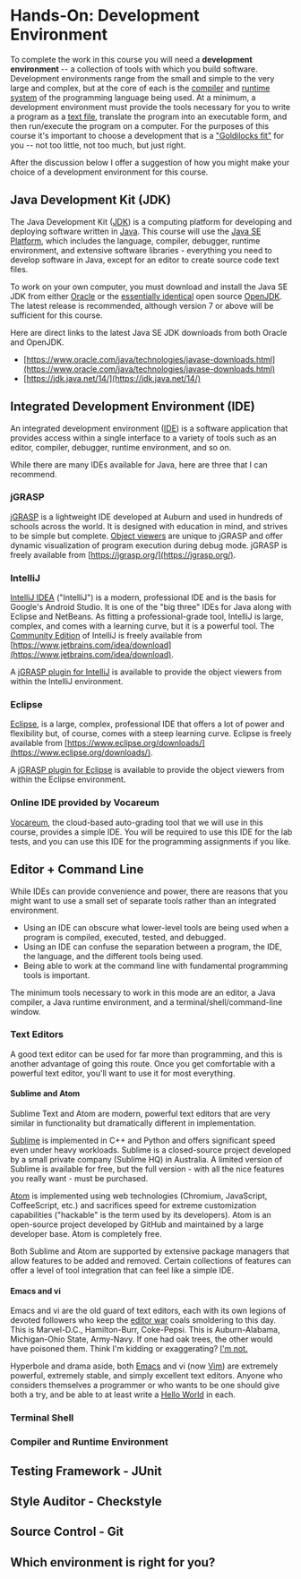 # Hands-On: Development Environment

To complete the work in this course you will need a **development
environment** -- a collection of  tools with which you build software.
Development environments range from the small and simple to the very large and
complex, but at the core of each is the
[compiler](https://en.wikipedia.org/wiki/Compiler) and 
[runtime system](https://en.wikipedia.org/wiki/Runtime_system) of the programming
language being used. At a minimum, a development environment must provide the
tools necessary for you to write a program as a 
[text file](https://en.wikipedia.org/wiki/Text_file), translate the program into an
executable form, and then run/execute the program on a computer. For the
purposes of this course it's important to choose a development that is a
["Goldilocks fit"](https://en.wikipedia.org/wiki/Goldilocks_principle) for you
-- not too little, not too much, but just right.

After the discussion below I offer a suggestion of how you might make your choice of a development environment for this course.


## Java Development Kit (JDK)

The Java Development Kit
([JDK](https://en.wikipedia.org/wiki/Java_Development_Kit)) is a computing
platform for developing and deploying software written in
[Java](https://en.wikipedia.org/wiki/Java_(programming_language)). This course
will use the [Java SE
Platform](https://www.oracle.com/java/technologies/platform-glance.html),
which includes the language, compiler, debugger, runtime environment, and
extensive software libraries - everything you need to develop software in
Java, except for an editor to create source code text files.

To work on your own computer, you must download and install the Java SE JDK
from either
[Oracle](https://www.oracle.com/technetwork/java/javase/overview/index.html)
or the [essentially identical](https://blogs.oracle.com/java-platform-group/oracle-jdk-releases-for-java-11-and-later)
open source [OpenJDK](https://openjdk.java.net/). The latest release is
recommended, although version 7 or above will be sufficient for this course.

Here are direct links to the latest Java SE JDK downloads from both Oracle and OpenJDK.

- [https://www.oracle.com/java/technologies/javase-downloads.html](https://www.oracle.com/java/technologies/javase-downloads.html)
- [https://jdk.java.net/14/](https://jdk.java.net/14/)

## Integrated Development Environment (IDE)

An integrated development environment
([IDE](https://en.wikipedia.org/wiki/Integrated_development_environment)) is a
software application that provides access within a single interface to a
variety of tools such as an editor, compiler, debugger, runtime environment,
and so on.

While there are many IDEs available for Java, here are three that I can recommend.

### jGRASP

[jGRASP](https://jgrasp.org/) is a lightweight IDE developed at Auburn and used in hundreds of schools across the world. It is designed with education in mind, and strives to be simple but complete. [Object viewers](https://jgrasp.org/viewers.html) are unique to jGRASP and offer dynamic visualization of program execution during debug mode. jGRASP is freely available from [https://jgrasp.org/](https://jgrasp.org/).

### IntelliJ

[IntelliJ IDEA](https://www.jetbrains.com/idea/) ("IntelliJ") is a modern,
professional IDE and is the basis for Google's Android Studio. It is one of the "big
three" IDEs for Java along with Eclipse and NetBeans. As fitting a professional-grade
tool, IntelliJ is large, complex, and comes with a learning curve, but it is a
powerful tool. 
The [Community Edition](https://www.jetbrains.org/pages/viewpage.action?pageId=983211)
of IntelliJ is freely available 
from [https://www.jetbrains.com/idea/download](https://www.jetbrains.com/idea/download).

A [jGRASP plugin for IntelliJ](https://jgrasp.org/ij_plugin.html) is available
to provide the object viewers from within the IntelliJ environment. 

### Eclipse

[Eclipse](https://www.eclipse.org/), is a large, complex, professional IDE that
offers a lot of power and flexibility but, of course, comes with a steep learning 
curve. Eclipse is freely available 
from [https://www.eclipse.org/downloads/](https://www.eclipse.org/downloads/).

A [jGRASP plugin for Eclipse](https://jgrasp.org/eclipse_plugin.html) is available
to provide the object viewers from within the Eclipse environment. 

### Online IDE provided by Vocareum

[Vocareum](https://www.vocareum.com/), the cloud-based auto-grading tool that
we will use in this course, provides a simple IDE. You will be required to use
this IDE for the lab tests, and you can use this IDE for the programming
assignments if you like.


## Editor + Command Line

While IDEs can provide convenience and power, there are reasons that you might
want to use a small set of separate tools rather than an integrated
environment.

- Using an IDE can obscure what lower-level tools are being used when a program is compiled, executed, tested, and debugged.
- Using an IDE can confuse the separation between a program, the IDE, the language, and the different tools being used.
- Being able to work at the command line with fundamental programming tools is important.

The minimum tools necessary to work in this mode are an editor, a Java compiler, a Java runtime environment, and a terminal/shell/command-line window.

### Text Editors

A good text editor can be used for far more than programming, and this is another advantage of going this route. Once you get comfortable with a powerful text editor, you'll want to use it for most everything.

#### Sublime and Atom

Sublime Text and Atom are modern, powerful text editors that are very similar in functionality but dramatically different in implementation. 

[Sublime](https://www.sublimetext.com/) is implemented in C++ and Python and offers significant speed even under heavy workloads. Sublime is a closed-source project developed by a small private company (Sublime HQ) in Australia. A limited version of Sublime is available for free, but the full version - with all the nice features you really want - must be purchased.

[Atom](https://atom.io/) is implemented using web technologies (Chromium, JavaScript, CoffeeScript, etc.) and sacrifices speed for extreme customization capabilities ("hackable" is the term used by its developers). Atom is an open-source project developed by GitHub and maintained by a large developer base. Atom is completely free.

Both Sublime and Atom are supported by extensive package managers that allow features to be added and removed. Certain collections of features can offer a level of tool integration that can feel like a simple IDE.

#### Emacs and vi
 
Emacs and vi are the old guard of text editors, each with its own legions of devoted followers who keep the [editor war](https://en.wikipedia.org/wiki/Editor_war) coals smoldering to this day. This is Marvel-D.C., Hamilton-Burr, Coke-Pepsi. This is Auburn-Alabama, Michigan-Ohio State, Army-Navy. If one had oak trees, the other would have poisoned them. Think I'm kidding or exaggerating? [I'm not.](https://www.emacswiki.org/emacs/ChurchOfEmacs)

Hyperbole and drama aside, both [Emacs](https://www.gnu.org/software/emacs/) and vi (now [Vim](https://www.vim.org/)) are extremely powerful, extremely stable, and simply excellent text editors. Anyone who considers themselves a programmer or who wants to be one should give both a try, and be able to at least write a [Hello World](https://en.wikipedia.org/wiki/%22Hello,_World!%22_program) in each.


### Terminal Shell

### Compiler and Runtime Environment


## Testing Framework - JUnit


## Style Auditor - Checkstyle


## Source Control - Git


## Which environment is right for you?


